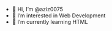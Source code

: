 - 👋 Hi, I’m @aziz0075
- 👀 I’m interested in Web Development
- 🌱 I’m currently learning HTML


<!---
aziz0075/aziz0075 is a ✨ special ✨ repository because its `README.md` (this file) appears on your GitHub profile.
You can click the Preview link to take a look at your changes.
--->
